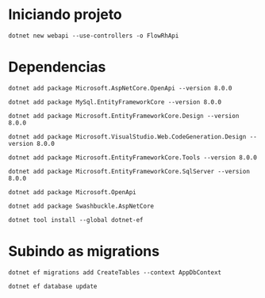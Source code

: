 # Iniciando projeto

`dotnet new webapi --use-controllers -o FlowRhApi`

# Dependencias

`dotnet add package Microsoft.AspNetCore.OpenApi --version 8.0.0`

`dotnet add package MySql.EntityFrameworkCore --version 8.0.0`

`dotnet add package Microsoft.EntityFrameworkCore.Design --version 8.0.0`

`dotnet add package Microsoft.VisualStudio.Web.CodeGeneration.Design --version 8.0.0`

`dotnet add package Microsoft.EntityFrameworkCore.Tools --version 8.0.0`

`dotnet add package Microsoft.EntityFrameworkCore.SqlServer --version 8.0.0`

`dotnet add package Microsoft.OpenApi`

`dotnet add package Swashbuckle.AspNetCore` 

`dotnet tool install --global dotnet-ef`

# Subindo as migrations

`dotnet ef migrations add CreateTables --context AppDbContext`

`dotnet ef database update`
